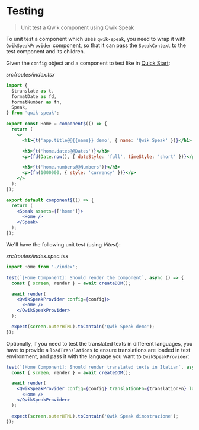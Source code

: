 # Testing

> Unit test a Qwik component using Qwik Speak

To unit test a component which uses `qwik-speak`, you need to wrap it with `QwikSpeakProvider` component, so that it can pass the `SpeakContext` to the test component and its children.

Given the `config` object and a component to test like in [Quick Start](./quick-start.md):

_src/routes/index.tsx_
```jsx
import {
  $translate as t,
  formatDate as fd,
  formatNumber as fn,
  Speak,
} from 'qwik-speak';

export const Home = component$(() => {
  return (
    <>
      <h1>{t('app.title@@{{name}} demo', { name: 'Qwik Speak' })}</h1>

      <h3>{t('home.dates@@Dates')}</h3>
      <p>{fd(Date.now(), { dateStyle: 'full', timeStyle: 'short' })}</p>

      <h3>{t('home.numbers@@Numbers')}</h3>
      <p>{fn(1000000, { style: 'currency' })}</p>
    </>
  );
});

export default component$(() => {
  return (
    <Speak assets={['home']}>
      <Home />
    </Speak>
  );
});
```

We'll have the following unit test (using _Vitest_):

_src/routes/index.spec.tsx_
```jsx
import Home from './index';

test(`[Home Component]: Should render the component`, async () => {
  const { screen, render } = await createDOM();

  await render(
    <QwikSpeakProvider config={config}>
      <Home />
    </QwikSpeakProvider>
  );

  expect(screen.outerHTML).toContain('Qwik Speak demo');
});
```

Optionally, if you need to test the translated texts in different languages, you have to provide a `loadTranslation$` to ensure translations are loaded in test environment, and pass it with the language you want to `QwikSpeakProvider`:

```jsx
test(`[Home Component]: Should render translated texts in Italian`, async () => {
  const { screen, render } = await createDOM();

  await render(
    <QwikSpeakProvider config={config} translationFn={translationFn} locale={{ lang: 'it-IT', currency: 'EUR', timeZone: 'Europe/Rome' }}>
      <Home />
    </QwikSpeakProvider>
  );

  expect(screen.outerHTML).toContain('Qwik Speak dimostrazione');
});
```